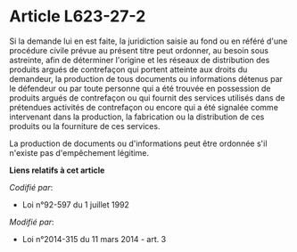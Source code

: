 # Article L623-27-2

Si la demande lui en est faite, la juridiction saisie au fond ou en référé d'une procédure civile prévue au présent titre
peut ordonner, au besoin sous astreinte, afin de déterminer l'origine et les réseaux de distribution des produits argués de
contrefaçon qui portent atteinte aux droits du demandeur, la production de tous documents ou informations détenus par le
défendeur ou par toute personne qui a été trouvée en possession de produits argués de contrefaçon ou qui fournit des services
utilisés dans de prétendues activités de contrefaçon ou encore qui a été signalée comme intervenant dans la production, la
fabrication ou la distribution de ces produits ou la fourniture de ces services. 

La production de documents ou d'informations peut être ordonnée s'il n'existe pas d'empêchement légitime.

**Liens relatifs à cet article**

_Codifié par_:

  - Loi n°92-597 du 1 juillet 1992

_Modifié par_:

  - Loi n°2014-315 du 11 mars 2014 - art. 3
